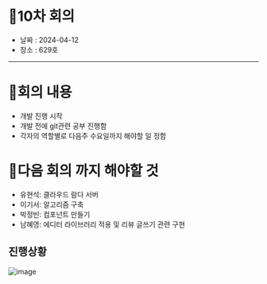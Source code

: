 # 📍10차 회의
  + 날짜 : 2024-04-12
  + 장소 : 629호

---

# 📍회의 내용
+ 개발 진행 시작
+ 개발 전에 git관련 공부 진행함
+ 각자의 역할별로 다음주 수요일까지 해야할 일 정함

# 📍다음 회의 까지 해야할 것
+ 유현석: 클라우드 람다 서버 
+ 이기서: 알고리즘 구축
+ 박정빈: 컴포넌트 만들기
+ 남혜영: 에디터 라이브러리 적용 및 리뷰 글쓰기 관련 구현

## 진행상황 
![image](https://github.com/kookmin-sw/capstone-2024-43/assets/59199893/f1738c92-42a3-400d-9fb6-7982db5a319b)
